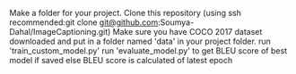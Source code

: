Make a folder for your project.
Clone this repository (using ssh recommended:git clone git@github.com:Soumya-Dahal/ImageCaptioning.git)
Make sure you have COCO 2017 dataset downloaded and put in a folder named 'data' in your project folder.
run 'train_custom_model.py'
run 'evaluate_model.py' to get BLEU score of best model if saved else BLEU score is calculated of latest epoch
